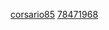 [corsario85](https://github.com/corsario85/prueba-gh-eii)
[78471968](https://github.com/78471968/prueba-gh-eii)
